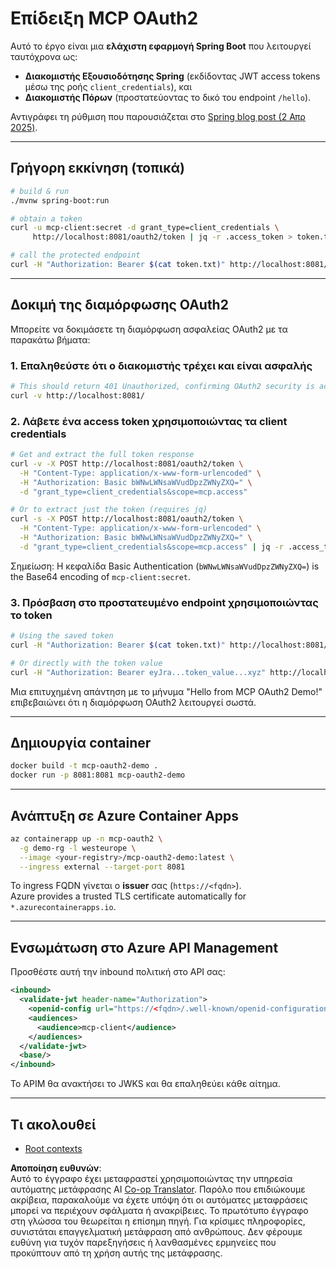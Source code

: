 <!--
CO_OP_TRANSLATOR_METADATA:
{
  "original_hash": "2d6413f234258f6bbc8189c463e510ee",
  "translation_date": "2025-06-02T19:03:51+00:00",
  "source_file": "05-AdvancedTopics/mcp-oauth2-demo/README.md",
  "language_code": "el"
}
-->
# Επίδειξη MCP OAuth2

Αυτό το έργο είναι μια **ελάχιστη εφαρμογή Spring Boot** που λειτουργεί ταυτόχρονα ως:

* **Διακομιστής Εξουσιοδότησης Spring** (εκδίδοντας JWT access tokens μέσω της ροής `client_credentials`), και  
* **Διακομιστής Πόρων** (προστατεύοντας το δικό του endpoint `/hello`).

Αντιγράφει τη ρύθμιση που παρουσιάζεται στο [Spring blog post (2 Απρ 2025)](https://spring.io/blog/2025/04/02/mcp-server-oauth2).

---

## Γρήγορη εκκίνηση (τοπικά)

```bash
# build & run
./mvnw spring-boot:run

# obtain a token
curl -u mcp-client:secret -d grant_type=client_credentials \
     http://localhost:8081/oauth2/token | jq -r .access_token > token.txt

# call the protected endpoint
curl -H "Authorization: Bearer $(cat token.txt)" http://localhost:8081/hello
```

---

## Δοκιμή της διαμόρφωσης OAuth2

Μπορείτε να δοκιμάσετε τη διαμόρφωση ασφαλείας OAuth2 με τα παρακάτω βήματα:

### 1. Επαληθεύστε ότι ο διακομιστής τρέχει και είναι ασφαλής

```bash
# This should return 401 Unauthorized, confirming OAuth2 security is active
curl -v http://localhost:8081/
```

### 2. Λάβετε ένα access token χρησιμοποιώντας τα client credentials

```bash
# Get and extract the full token response
curl -v -X POST http://localhost:8081/oauth2/token \
  -H "Content-Type: application/x-www-form-urlencoded" \
  -H "Authorization: Basic bWNwLWNsaWVudDpzZWNyZXQ=" \
  -d "grant_type=client_credentials&scope=mcp.access"

# Or to extract just the token (requires jq)
curl -s -X POST http://localhost:8081/oauth2/token \
  -H "Content-Type: application/x-www-form-urlencoded" \
  -H "Authorization: Basic bWNwLWNsaWVudDpzZWNyZXQ=" \
  -d "grant_type=client_credentials&scope=mcp.access" | jq -r .access_token > token.txt
```

Σημείωση: Η κεφαλίδα Basic Authentication (`bWNwLWNsaWVudDpzZWNyZXQ=`) is the Base64 encoding of `mcp-client:secret`.

### 3. Πρόσβαση στο προστατευμένο endpoint χρησιμοποιώντας το token

```bash
# Using the saved token
curl -H "Authorization: Bearer $(cat token.txt)" http://localhost:8081/hello

# Or directly with the token value
curl -H "Authorization: Bearer eyJra...token_value...xyz" http://localhost:8081/hello
```

Μια επιτυχημένη απάντηση με το μήνυμα "Hello from MCP OAuth2 Demo!" επιβεβαιώνει ότι η διαμόρφωση OAuth2 λειτουργεί σωστά.

---

## Δημιουργία container

```bash
docker build -t mcp-oauth2-demo .
docker run -p 8081:8081 mcp-oauth2-demo
```

---

## Ανάπτυξη σε **Azure Container Apps**

```bash
az containerapp up -n mcp-oauth2 \
  -g demo-rg -l westeurope \
  --image <your-registry>/mcp-oauth2-demo:latest \
  --ingress external --target-port 8081
```

Το ingress FQDN γίνεται ο **issuer** σας (`https://<fqdn>`).  
Azure provides a trusted TLS certificate automatically for `*.azurecontainerapps.io`.

---

## Ενσωμάτωση στο **Azure API Management**

Προσθέστε αυτή την inbound πολιτική στο API σας:

```xml
<inbound>
  <validate-jwt header-name="Authorization">
    <openid-config url="https://<fqdn>/.well-known/openid-configuration"/>
    <audiences>
      <audience>mcp-client</audience>
    </audiences>
  </validate-jwt>
  <base/>
</inbound>
```

Το APIM θα ανακτήσει το JWKS και θα επαληθεύει κάθε αίτημα.

---

## Τι ακολουθεί

- [Root contexts](../mcp-root-contexts/README.md)

**Αποποίηση ευθυνών**:  
Αυτό το έγγραφο έχει μεταφραστεί χρησιμοποιώντας την υπηρεσία αυτόματης μετάφρασης AI [Co-op Translator](https://github.com/Azure/co-op-translator). Παρόλο που επιδιώκουμε ακρίβεια, παρακαλούμε να έχετε υπόψη ότι οι αυτόματες μεταφράσεις μπορεί να περιέχουν σφάλματα ή ανακρίβειες. Το πρωτότυπο έγγραφο στη γλώσσα του θεωρείται η επίσημη πηγή. Για κρίσιμες πληροφορίες, συνιστάται επαγγελματική μετάφραση από ανθρώπους. Δεν φέρουμε ευθύνη για τυχόν παρεξηγήσεις ή λανθασμένες ερμηνείες που προκύπτουν από τη χρήση αυτής της μετάφρασης.